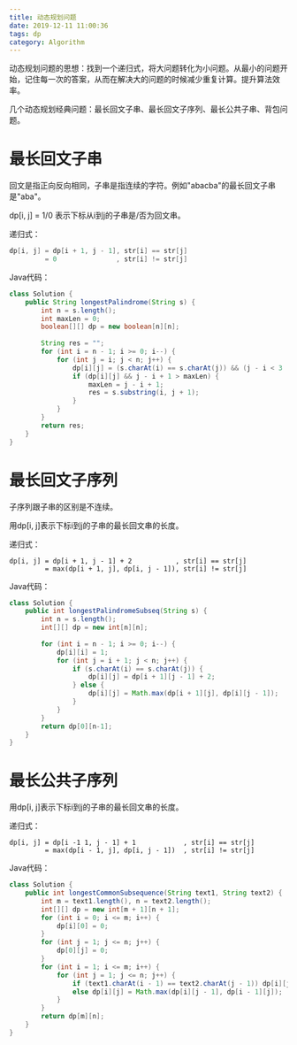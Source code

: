 ```yaml
---
title: 动态规划问题
date: 2019-12-11 11:00:36
tags: dp
category: Algorithm
---
```


动态规划问题的思想：找到一个递归式，将大问题转化为小问题。从最小的问题开始，记住每一次的答案，从而在解决大的问题的时候减少重复计算。提升算法效率。

几个动态规划经典问题：最长回文子串、最长回文子序列、最长公共子串、背包问题。

# 最长回文子串

回文是指正向反向相同，子串是指连续的字符。例如"abacba"的最长回文子串是"aba"。

dp[i, j] = 1/0 表示下标从i到j的子串是/否为回文串。

递归式：

```c++
dp[i, j] = dp[i + 1, j - 1], str[i] == str[j]
		 = 0			   , str[i] != str[j]
```

Java代码：

```java
class Solution {
    public String longestPalindrome(String s) {
        int n = s.length();
        int maxLen = 0;
        boolean[][] dp = new boolean[n][n];
        
        String res = "";
        for (int i = n - 1; i >= 0; i--) {
            for (int j = i; j < n; j++) {
                dp[i][j] = (s.charAt(i) == s.charAt(j)) && (j - i < 3 || dp[i + 1][j - 1]);
                if (dp[i][j] && j - i + 1 > maxLen) {
                    maxLen = j - i + 1;
                    res = s.substring(i, j + 1);
                }
            }
        }
        return res;
    }
}
```

# 最长回文子序列

子序列跟子串的区别是不连续。

用dp[i, j]表示下标i到j的子串的最长回文串的长度。

递归式：

```
dp[i, j] = dp[i + 1, j - 1] + 2			  , str[i] == str[j]
		 = max(dp[i + 1, j], dp[i, j - 1]), str[i] != str[j]
```

Java代码：

```java
class Solution {
    public int longestPalindromeSubseq(String s) {
        int n = s.length();
        int[][] dp = new int[n][n];
        
        for (int i = n - 1; i >= 0; i--) {
            dp[i][i] = 1;
            for (int j = i + 1; j < n; j++) {
                if (s.charAt(i) == s.charAt(j)) {
                    dp[i][j] = dp[i + 1][j - 1] + 2;
                } else {
                    dp[i][j] = Math.max(dp[i + 1][j], dp[i][j - 1]);
                }
            }
        }
        return dp[0][n-1];
    }
}
```

# 最长公共子序列

用dp[i, j]表示下标i到j的子串的最长回文串的长度。

递归式：

```
dp[i, j] = dp[i -1 1, j - 1] + 1			, str[i] == str[j]
		 = max(dp[i - 1, j], dp[i, j - 1])	, str[i] != str[j]
```

Java代码：

```java
class Solution {
    public int longestCommonSubsequence(String text1, String text2) {
        int m = text1.length(), n = text2.length();
        int[][] dp = new int[m + 1][n + 1];
        for (int i = 0; i <= m; i++) {
            dp[i][0] = 0;
        }
        for (int j = 1; j <= n; j++) {
            dp[0][j] = 0;
        }
        for (int i = 1; i <= m; i++) {
            for (int j = 1; j <= n; j++) {
                if (text1.charAt(i - 1) == text2.charAt(j - 1)) dp[i][j] = dp[i - 1][j - 1] + 1;
                else dp[i][j] = Math.max(dp[i][j - 1], dp[i - 1][j]);
            }
        }
        return dp[m][n];
    }
}
```




